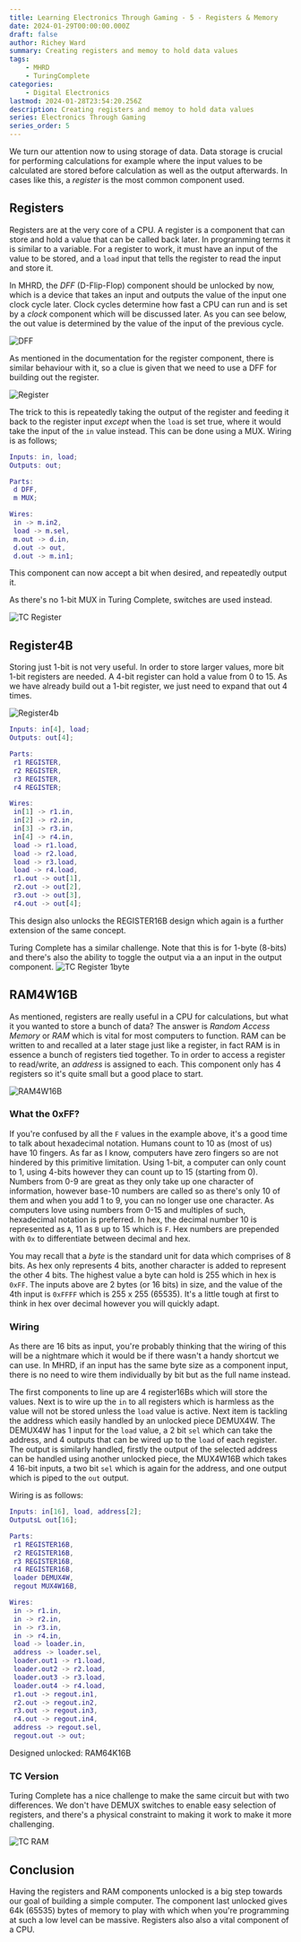 ```yaml
---
title: Learning Electronics Through Gaming - 5 - Registers & Memory
date: 2024-01-29T00:00:00.000Z
draft: false
author: Richey Ward
summary: Creating registers and memoy to hold data values
tags:
    - MHRD
    - TuringComplete
categories:
    - Digital Electronics
lastmod: 2024-01-28T23:54:20.256Z
description: Creating registers and memoy to hold data values
series: Electronics Through Gaming
series_order: 5
---
```

We turn our attention now to using storage of data. Data storage is crucial for performing calculations for example where the input values to be calculated are stored before calculation as well as the output afterwards.  In cases like this, a *register* is the most common component used.

## Registers

Registers are at the very core of a CPU.  A register is a component that can store and hold a value that can be called back later. In programming terms it is similar to a variable.  For a register to work, it must have an input of the value to be stored, and a `load` input that tells the register to read the input and store it.

In MHRD, the *DFF* (D-Flip-Flop) component should be unlocked by now, which is a device that takes an input and outputs the value of the input one clock cycle later.  Clock cycles determine how fast a CPU can run and is set by a *clock* component which will be discussed later.  As you can see below, the out value is determined by the value of the input of the previous cycle.

![DFF](dff.png)

As mentioned in the documentation for the register component, there is similar behaviour with it, so a clue is given that we need to use a DFF for building out the register.

![Register](register.png)

The trick to this is repeatedly taking the output of the register and feeding it back to the register input *except* when the `load` is set true, where it would take the input of the `in` value instead.  This can be done using a MUX.  Wiring is as follows;

```matlab
Inputs: in, load;
Outputs: out;

Parts:
 d DFF,
 m MUX;

Wires:
 in -> m.in2,
 load -> m.sel,
 m.out -> d.in,
 d.out -> out,
 d.out -> m.in1;
```

This component can now accept a bit when desired, and repeatedly output it.

As there's no 1-bit MUX in Turing Complete, switches are used instead.

![TC Register](tc-register.png)

## Register4B

Storing just 1-bit is not very useful. In order to store larger values, more bit 1-bit registers are needed. A 4-bit register can hold a value from 0 to 15.  As we have already build out a 1-bit register, we just need to expand that out 4 times.

![Register4b](register4b.png)

```matlab
Inputs: in[4], load;
Outputs: out[4];

Parts:
 r1 REGISTER,
 r2 REGISTER,
 r3 REGISTER,
 r4 REGISTER;

Wires:
 in[1] -> r1.in,
 in[2] -> r2.in,
 in[3] -> r3.in,
 in[4] -> r4.in,
 load -> r1.load,
 load -> r2.load,
 load -> r3.load,
 load -> r4.load,
 r1.out -> out[1],
 r2.out -> out[2],
 r3.out -> out[3],
 r4.out -> out[4];
```

This design also unlocks the REGISTER16B design which again is a further extension of the same concept.

Turing Complete has a similar challenge. Note that this is for 1-byte (8-bits) and there's also the ability to toggle the output via a an input in the output component.
![TC Register 1byte](tc-register-1byte.png)

## RAM4W16B

As mentioned, registers are really useful in a CPU for calculations, but what it you wanted to store a bunch of data? The answer is *Random Access Memory* or *RAM* which is vital for most computers to function.  RAM can be written to and recalled at a later stage just like a register, in fact RAM is in essence a bunch of registers tied together.  To in order to access a register to read/write, an *address* is assigned to each.  This component only has 4 registers so it's quite small but a good place to start.

![RAM4W16B](ram4w16b.png)

### What the 0xFF?

If you're confused by all the `F` values in the example above, it's a good time to talk about hexadecimal notation.  Humans count to 10 as (most of us) have 10 fingers.  As far as I know, computers have zero fingers so are not hindered by this primitive limitation.  Using 1-bit, a computer can only count to 1, using 4-bits however they can count up to 15 (starting from 0).  Numbers from 0-9 are great as they only take up one character of information, however base-10 numbers are called so as there's only 10 of them and when you add 1 to 9, you can no longer use one character.  As computers love using numbers from 0-15 and multiples of such, hexadecimal notation is preferred. In hex, the decimal number 10 is represented as `A`, 11 as `B` up to 15 which is `F`. Hex numbers are prepended with `0x` to differentiate between decimal and hex.

You may recall that a *byte* is the standard unit for data which comprises of 8 bits.  As hex only represents 4 bits, another character is added to represent the other 4 bits. The highest value a byte can hold is 255 which in hex is `0xFF`. The inputs above are 2 bytes (or 16 bits) in size, and the value of the 4th input is `0xFFFF` which is 255 x 255 (65535). It's a little tough at first to think in hex over decimal however you will quickly adapt.

### Wiring

As there are 16 bits as input, you're probably thinking that the wiring of this will be a nightmare which it would be if there wasn't a handy shortcut we can use. In MHRD, if an input has the same byte size as a component input, there is no need to wire them individually by bit but as the full name instead.

The first components to line up are 4 register16Bs which will store the values. Next is to wire up the `in` to all registers which is harmless as the value will not be stored unless the `load` value is active.  Next item is tackling the address which easily handled by an unlocked piece DEMUX4W. The DEMUX4W has 1 input for the `load` value, a 2 bit `sel` which can take the address, and 4 outputs that can be wired up to the `load` of each register.  The output is similarly handled, firstly the output of the selected address can be handled using another unlocked piece, the MUX4W16B which takes 4 16-bit inputs, a two bit `sel` which is again for the address, and one output which is piped to the `out` output.

Wiring is as follows:

```matlab
Inputs: in[16], load, address[2];
OutputsL out[16];

Parts:
 r1 REGISTER16B,
 r2 REGISTER16B,
 r3 REGISTER16B,
 r4 REGISTER16B,
 loader DEMUX4W,
 regout MUX4W16B,

Wires:
 in -> r1.in,
 in -> r2.in,
 in -> r3.in,
 in -> r4.in,
 load -> loader.in,
 address -> loader.sel,
 loader.out1 -> r1.load,
 loader.out2 -> r2.load,
 loader.out3 -> r3.load,
 loader.out4 -> r4.load,
 r1.out -> regout.in1,
 r2.out -> regout.in2,
 r3.out -> regout.in3,
 r4.out -> regout.in4,
 address -> regout.sel,
 regout.out -> out;
```

Designed unlocked: RAM64K16B

### TC Version

Turing Complete has a nice challenge to make the same circuit but with two differences. We don't have DEMUX switches to enable easy selection of registers, and there's a physical constraint to making it work to make it more challenging.  

![TC RAM](tc-ram.png)

## Conclusion

Having the registers and RAM components unlocked is a big step towards our goal of building a simple computer. The component last unlocked gives 64k (65535) bytes of memory to play with which when you're programming at such a low level can be massive.  Registers also also a vital component of a CPU.
